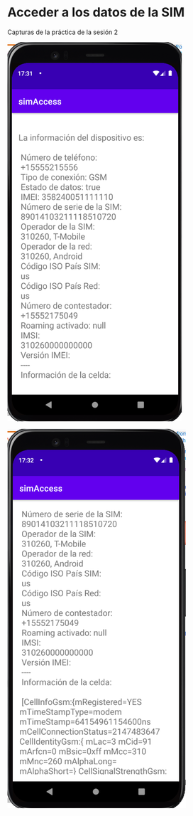 # Acceder a los datos de la SIM
Capturas de la práctica de la sesión 2

![Captura 1](https://github.com/yasmanets/hardaware_redes/blob/master/simData/captures/pr2.1.PNG)

![Captura 2](./captures/pr2.2.png?raw=true "pr2.2")
